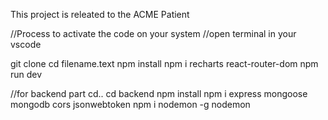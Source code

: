 This project is releated to the ACME Patient

 //Process to activate the code on your system
 //open terminal in your vscode

 git clone
 cd filename.text
 npm install
 npm i recharts react-router-dom
 npm run dev


 //for backend part
 cd..
 cd backend
 npm install
 npm i express mongoose mongodb cors jsonwebtoken
 npm i nodemon -g
 nodemon
 
 
 
